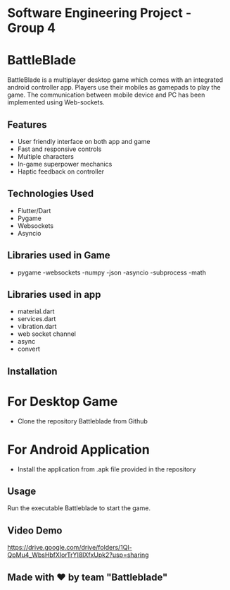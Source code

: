 # Software Engineering Project - Group 4

# BattleBlade

BattleBlade is a multiplayer desktop game which comes with an integrated android controller app. Players use their mobiles as gamepads to play the game. The communication between mobile device and PC has been implemented using Web-sockets.


## Features

- User friendly interface on both app and game
- Fast and responsive controls
- Multiple characters
- In-game superpower mechanics
- Haptic feedback on controller


## Technologies Used
- Flutter/Dart
- Pygame
- Websockets
- Asyncio

## Libraries used in Game
- pygame
-websockets
-numpy
-json
-asyncio
-subprocess
-math

## Libraries used in app
- material.dart
- services.dart
- vibration.dart
- web socket channel
- async
- convert

## Installation

# For Desktop Game
- Clone the repository Battleblade from Github 

# For Android Application
- Install the application from .apk file provided in the repository


## Usage
Run the executable Battleblade to start the game.

## Video Demo
https://drive.google.com/drive/folders/1Ql-QpMu4_WbsHbfXlorTrYI8lXfxUpk2?usp=sharing

## Made with ❤️ by team "Battleblade"


